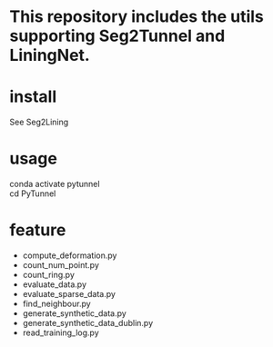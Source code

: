 # This repository includes the utils supporting Seg2Tunnel and LiningNet.
# install  
See Seg2Lining
# usage  
conda activate pytunnel  
cd PyTunnel  
# feature  
* compute_deformation.py  
* count_num_point.py  
* count_ring.py  
* evaluate_data.py  
* evaluate_sparse_data.py  
* find_neighbour.py  
* generate_synthetic_data.py  
* generate_synthetic_data_dublin.py  
* read_training_log.py
